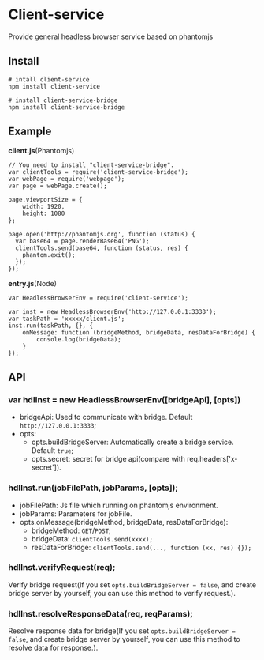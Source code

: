 # Client-service
Provide general headless browser service based on phantomjs

## Install
```
# intall client-service
npm install client-service

# install client-service-bridge
npm install client-service-bridge
```

## Example

__client.js__(Phantomjs)

```
// You need to install "client-service-bridge".
var clientTools = require('client-service-bridge');
var webPage = require('webpage');
var page = webPage.create();

page.viewportSize = {
	width: 1920,
	height: 1080
};

page.open('http://phantomjs.org', function (status) {
  var base64 = page.renderBase64('PNG');
  clientTools.send(base64, function (status, res) {
  	phantom.exit();
  });
});
```

__entry.js__(Node)

```
var HeadlessBrowserEnv = require('client-service');

var inst = new HeadlessBrowserEnv('http://127.0.0.1:3333');
var taskPath = 'xxxxx/client.js';
inst.run(taskPath, {}, {
    onMessage: function (bridgeMethod, bridgeData, resDataForBridge) {
        console.log(bridgeData);
    }
});

```

## API

### var hdlInst  = new HeadlessBrowserEnv([bridgeApi], [opts])
* bridgeApi: Used to communicate with bridge. Default `http://127.0.0.1:3333`;
* opts:
	* opts.buildBridgeServer: Automatically create a bridge service. Default `true`;
	* opts.secret: secret for bridge api(compare with req.headers['x-secret']).


### hdlInst.run(jobFilePath, jobParams, [opts]);
* jobFilePath: Js file which running on phantomjs environment.
* jobParams: Parameters for jobFile.
* opts.onMessage(bridgeMethod, bridgeData, resDataForBridge): 
	* bridgeMethod: `GET`/`POST`;
	* bridgeData: `clientTools.send(xxxx);`
	* resDataForBridge: `clientTools.send(..., function (xx, res) {});`

### hdlInst.verifyRequest(req);
Verify bridge request(If you set `opts.buildBridgeServer = false`, and create bridge server by yourself, you can use this method to verify request.).

### hdlInst.resolveResponseData(req, reqParams);
Resolve response data for bridge(If you set `opts.buildBridgeServer = false`, and create bridge server by yourself, you can use this method to resolve data for response.).

